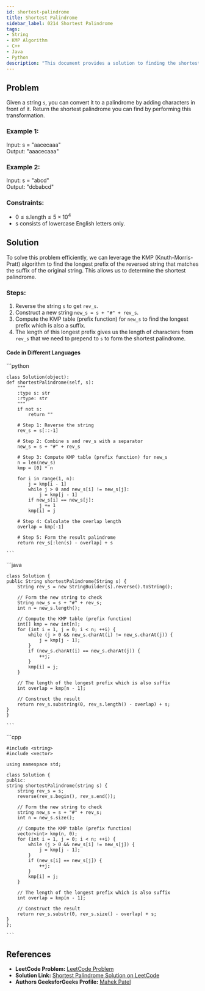 ```yaml
---
id: shortest-palindrome
title: Shortest Palindrome
sidebar_label: 0214 Shortest Palindrome
tags:
- String
- KMP Algorithm
- C++
- Java
- Python
description: "This document provides a solution to finding the shortest palindrome by adding characters in front of the given string."
---
```


## Problem
Given a string `s`, you can convert it to a palindrome by adding characters in front of it. Return the shortest palindrome you can find by performing this transformation.

### Example 1:
Input: s = "aacecaaa"  
Output: "aaacecaaa"

### Example 2:
Input: s = "abcd"  
Output: "dcbabcd"

### Constraints:
- $0 \leq \text{s.length} \leq 5 \times 10^4$
- s consists of lowercase English letters only.

## Solution
To solve this problem efficiently, we can leverage the KMP (Knuth-Morris-Pratt) algorithm to find the longest prefix of the reversed string that matches the suffix of the original string. This allows us to determine the shortest palindrome.

### Steps:
1. Reverse the string `s` to get `rev_s`.
2. Construct a new string `new_s = s + "#" + rev_s`.
3. Compute the KMP table (prefix function) for `new_s` to find the longest prefix which is also a suffix.
4. The length of this longest prefix gives us the length of characters from `rev_s` that we need to prepend to `s` to form the shortest palindrome.

#### Code in Different Languages

<Tabs>
  <TabItem value="Python" label="Python" default>
  <SolutionAuthor name="@mahek0620"/>
   ```python

    class Solution(object):
    def shortestPalindrome(self, s):
        """
        :type s: str
        :rtype: str
        """
        if not s:
            return ""
        
        # Step 1: Reverse the string
        rev_s = s[::-1]
        
        # Step 2: Combine s and rev_s with a separator
        new_s = s + "#" + rev_s
        
        # Step 3: Compute KMP table (prefix function) for new_s
        n = len(new_s)
        kmp = [0] * n
        
        for i in range(1, n):
            j = kmp[i - 1]
            while j > 0 and new_s[i] != new_s[j]:
                j = kmp[j - 1]
            if new_s[i] == new_s[j]:
                j += 1
            kmp[i] = j
        
        # Step 4: Calculate the overlap length
        overlap = kmp[-1]
        
        # Step 5: Form the result palindrome
        return rev_s[:len(s) - overlap] + s

    ```
  </TabItem>
  <TabItem value="Java" label="Java">
  <SolutionAuthor name="@mahek0620"/>
   ```java
    
    class Solution {
    public String shortestPalindrome(String s) {
        String rev_s = new StringBuilder(s).reverse().toString();
        
        // Form the new string to check
        String new_s = s + "#" + rev_s;
        int n = new_s.length();
        
        // Compute the KMP table (prefix function)
        int[] kmp = new int[n];
        for (int i = 1, j = 0; i < n; ++i) {
            while (j > 0 && new_s.charAt(i) != new_s.charAt(j)) {
                j = kmp[j - 1];
            }
            if (new_s.charAt(i) == new_s.charAt(j)) {
                ++j;
            }
            kmp[i] = j;
        }
        
        // The length of the longest prefix which is also suffix
        int overlap = kmp[n - 1];
        
        // Construct the result
        return rev_s.substring(0, rev_s.length() - overlap) + s;
    }
    }

    ```
  </TabItem>
  <TabItem value="C++" label="C++">
  <SolutionAuthor name="@mahek0620"/>
   ```cpp
   
    #include <string>
    #include <vector>

    using namespace std;

    class Solution {
    public:
    string shortestPalindrome(string s) {
        string rev_s = s;
        reverse(rev_s.begin(), rev_s.end());
        
        // Form the new string to check
        string new_s = s + "#" + rev_s;
        int n = new_s.size();
        
        // Compute the KMP table (prefix function)
        vector<int> kmp(n, 0);
        for (int i = 1, j = 0; i < n; ++i) {
            while (j > 0 && new_s[i] != new_s[j]) {
                j = kmp[j - 1];
            }
            if (new_s[i] == new_s[j]) {
                ++j;
            }
            kmp[i] = j;
        }
        
        // The length of the longest prefix which is also suffix
        int overlap = kmp[n - 1];
        
        // Construct the result
        return rev_s.substr(0, rev_s.size() - overlap) + s;
    }
    };

    ```

  </TabItem>
</Tabs>


## References

- **LeetCode Problem:** [LeetCode Problem](https://leetcode.com/problems/shortest-palindrome/)
- **Solution Link:** [Shortest Palindrome Solution on LeetCode](https://leetcode.com/problems/shortest-palindrome/solutions/)
- **Authors GeeksforGeeks Profile:** [Mahek Patel](https://leetcode.com/u/mahekrpatel611/)

